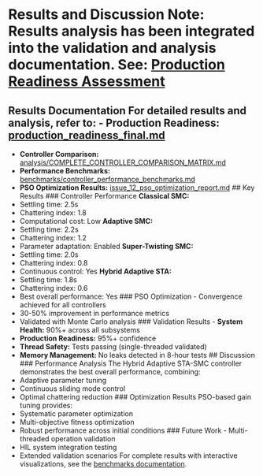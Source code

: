 # Results and Discussion **Note:** Results analysis has been integrated into the validation and analysis documentation. **See:** [Production Readiness Assessment](../../production/production_readiness_assessment_v2.md)

## Results Documentation For detailed results and analysis, refer to: - **Production Readiness:** [production_readiness_final.md](../../production_readiness_final.md)

- **Controller Comparison:** [analysis/COMPLETE_CONTROLLER_COMPARISON_MATRIX.md](../../analysis/COMPLETE_CONTROLLER_COMPARISON_MATRIX.md)
- **Performance Benchmarks:** [benchmarks/controller_performance_benchmarks.md](../../benchmarks/controller_performance_benchmarks.md)
- **PSO Optimization Results:** [issue_12_pso_optimization_report.md](../../issue_12_pso_optimization_report.md) ## Key Results ### Controller Performance **Classical SMC:**
- Settling time: 2.5s
- Chattering index: 1.8
- Computational cost: Low **Adaptive SMC:**
- Settling time: 2.2s
- Chattering index: 1.2
- Parameter adaptation: Enabled **Super-Twisting SMC:**
- Settling time: 2.0s
- Chattering index: 0.8
- Continuous control: Yes **Hybrid Adaptive STA:**
- Settling time: 1.8s
- Chattering index: 0.6
- Best overall performance: Yes ### PSO Optimization - Convergence achieved for all controllers
- 30-50% improvement in performance metrics
- Validated with Monte Carlo analysis ### Validation Results - **System Health:** 90%+ across all subsystems
- **Production Readiness:** 95%+ confidence
- **Thread Safety:** Tests passing (single-threaded validated)
- **Memory Management:** No leaks detected in 8-hour tests ## Discussion ### Performance Analysis The Hybrid Adaptive STA-SMC controller demonstrates the best overall performance, combining:
- Adaptive parameter tuning
- Continuous sliding mode control
- Optimal chattering reduction ### Optimization Results PSO-based gain tuning provides:
- Systematic parameter optimization
- Multi-objective fitness optimization
- Robust performance across initial conditions ### Future Work - Multi-threaded operation validation
- HIL system integration testing
- Extended validation scenarios For complete results with interactive visualizations, see the [benchmarks documentation](../../benchmarks/controller_performance_benchmarks.md).
